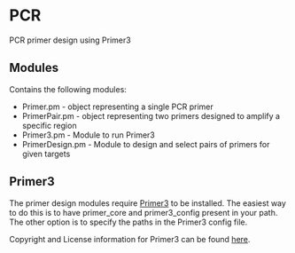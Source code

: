 PCR
===

PCR primer design using Primer3

Modules
-------

Contains the following modules:

*   Primer.pm       - object representing a single PCR primer
*   PrimerPair.pm   - object representing two primers designed to amplify a specific region
*   Primer3.pm      - Module to run Primer3
*   PrimerDesign.pm - Module to design and select pairs of primers for given targets

Primer3
-------

The primer design modules require [Primer3](http://primer3.sourceforge.net/) to be installed.
The easiest way to do this is to have primer_core and primer3_config present in your path.
The other option is to specify the paths in the Primer3 config file.

Copyright and License information for Primer3 can be found [here](http://primer3.sourceforge.net/primer3_manual.htm#copyrightLicense).

